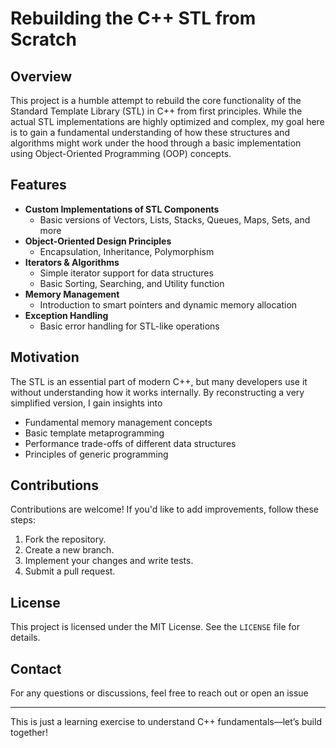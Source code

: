 # Rebuilding the C++ STL from Scratch

## Overview
This project is a humble attempt to rebuild the core functionality of the Standard Template Library (STL) in C++ from first principles. While the actual STL implementations are highly optimized and complex, my goal here is to gain a fundamental understanding of how these structures and algorithms might work under the hood through a basic implementation using Object-Oriented Programming (OOP) concepts.

## Features
- **Custom Implementations of STL Components**
  - Basic versions of Vectors, Lists, Stacks, Queues, Maps, Sets, and more
- **Object-Oriented Design Principles**
  - Encapsulation, Inheritance, Polymorphism
- **Iterators & Algorithms**
  - Simple iterator support for data structures
  - Basic Sorting, Searching, and Utility function
- **Memory Management**
  - Introduction to smart pointers and dynamic memory allocation
- **Exception Handling**
  - Basic error handling for STL-like operations

## Motivation
The STL is an essential part of modern C++, but many developers use it without understanding how it works internally. By reconstructing a very simplified version, I gain insights into
- Fundamental memory management concepts
- Basic template metaprogramming
- Performance trade-offs of different data structures
- Principles of generic programming

## Contributions
Contributions are welcome! If you'd like to add improvements, follow these steps:
1. Fork the repository.
2. Create a new branch.
3. Implement your changes and write tests.
4. Submit a pull request.

## License
This project is licensed under the MIT License. See the `LICENSE` file for details.

## Contact
For any questions or discussions, feel free to reach out or open an issue

---
This is just a learning exercise to understand C++ fundamentals—let’s build together!
